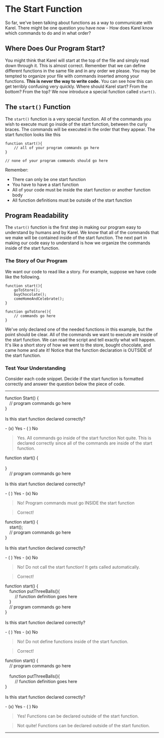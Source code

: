 # The Start Function
So far, we've been talking about functions as a way to communicate with Karel.  There might be one question you have now - How does Karel know which commands to do and in what order? 

## Where Does Our Program Start?
 You might think that Karel will start at the top of the file and simply read down through it.  This is almost correct.  Remember that we can define different functions in the same file and in any order we please.  You may be tempted to organize your file with commands inserted among your functions. **This is never the way to write code.**
 You can see how this can get terribly confusing very quickly.  Where should Karel start? From the bottom? From the top?  We now introduce a special function called `start()`.

## The `start()` Function
The `start()` function is a very special function.  All of the commands you wish to execute must go inside of the start function, between the curly braces.  The commands will be executed in the order that they appear.  The start function looks like this

```
function start(){
    // all of your program commands go here
}

// none of your program commands should go here
```

Remember: 
* There can only be one start function
* You have to have a start function
* All of your code must be inside the start function or another function body 
* All function definitions must be outside of the start function


## Program Readability
The `start()` function is the first step in making our program easy to understand by humans and by Karel.  We know that all of the commands that we make will be contained inside of the start function.  The next part in making our code easy to understand is how we organize the commands inside of the start function.
    
### The Story of Our Program
We want our code to read like a story.  For example, suppose we have code like the following.
```
function start(){
    goToStore();
    buyChocolate();
    comeHomeAndCelebrate();
}

function goToStore(){
    // commands go here
}
```

We've only declared one of the needed functions in this example, but the point should be clear.  All of the commands we want to execute are inside of the start function.  We can read the script and tell exactly what will happen.  It's like a short story of how we went to the store, bought chocolate, and came home and ate it! Notice that the function declaration is OUTSIDE of the start function.

### Test Your Understanding
Consider each code snippet.  Decide if the start function is formatted correctly and answer the question below the piece of code.

---

<p>
function Start() {</br>                        
&emsp;// program commands go here </br>
    }</br>                          </br>       
Is this start function declared correctly?
</p>
- (x) Yes
- ( ) No

> Yes.  All commands go inside of the start function
> Not quite.  This is declared correctly since all of the commands are inside of the start function.


<p>
       function start() {           </br>
                                       </br>
        }                              </br>
        &emsp;// program commands go here   </br> </br>
Is this start function declared correctly?
</p>
- ( ) Yes
- (x) No

> No!  Program commands must go INSIDE the start function

> Correct!


<p>
function start() { </br>
    &emsp;start();        </br>           
    &emsp;// program commands go here </br>
    }  </br>                       </br>
Is this start function declared correctly?
</p>
- ( ) Yes
- (x) No

> No!  Do not call the start function!  It gets called automatically.

> Correct!


<p>
    function start() { </br>
    &emsp;function putThreeBalls(){  </br>
    &emsp; &emsp;// function definition goes here </br> 
    &emsp;}     </br>
    &emsp;// program commands go here  </br>
    }  </br> </br>
Is this start function declared correctly?
</p>
- ( ) Yes
- (x) No

> No! Do not define functions inside of the start function.

> Correct!


<p>
    function start() { </br>
&emsp;// program commands go here </br>
     </br>
&emsp;function putThreeBalls(){  </br>
&emsp; &emsp;// function definition goes here </br>
    } </br> </br>
    Is this start function declared correctly?
</p>
- (x) Yes
- ( ) No

> Yes! Functions can be declared outside of the start function.

> Not quite! Functions can be declared outside of the start function.

---

















